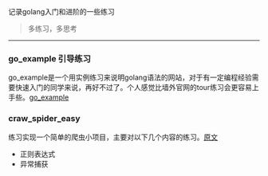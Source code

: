 记录golang入门和进阶的一些练习
> 多练习，多思考
---
### go_example 引导练习
go_example是一个用实例练习来说明golang语法的网站，对于有一定编程经验需要快速入门的同学来说，再好不过了。个人感觉比墙外官网的tour练习会更容易上手些。[go_example](https://books.studygolang.com/gobyexample/variables/)

### craw_spider_easy
练习实现一个简单的爬虫小项目，主要对以下几个内容的练习。[原文](https://studygolang.com/topics/8505)
- 正则表达式
-  异常捕获




